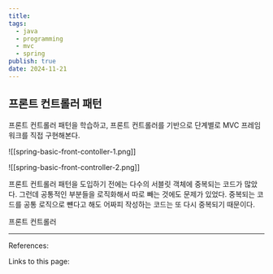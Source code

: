 ```yaml
---
title: 
tags:
  - java
  - programming
  - mvc
  - spring
publish: true
date: 2024-11-21
---
```

## 프론트 컨트롤러 패턴
프론트 컨트롤러 패턴을 학습하고, 프론트 컨트롤러를 기반으로 단계별로 MVC 프레임워크를 직접 구현해본다.

![[spring-basic-front-contoller-1.png]]

![[spring-basic-front-controller-2.png]]

프론트 컨트롤러 패턴을 도입하기 전에는 다수의 서블릿 객체에 중복되는 코드가 많았다. 그런데 공통적인 부분들을 로직화해서 따로 빼는 것에도 문제가 있었다. 중복되는 코드를 공통 로직으로 뺸다고 해도 어짜피 작성하는 코드는 또 다시 중복되기 때문이다.

프론트 컨트롤러 

---
References: 

Links to this page: 